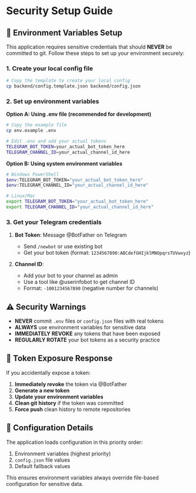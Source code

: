 # Security Setup Guide

## 🔐 Environment Variables Setup

This application requires sensitive credentials that should **NEVER** be committed to git. Follow these steps to set up your environment securely:

### 1. Create your local config file

```bash
# Copy the template to create your local config
cp backend/config.template.json backend/config.json
```

### 2. Set up environment variables

**Option A: Using .env file (recommended for development)**

```bash
# Copy the example file
cp env.example .env

# Edit .env and add your actual tokens
TELEGRAM_BOT_TOKEN=your_actual_bot_token_here
TELEGRAM_CHANNEL_ID=your_actual_channel_id_here
```

**Option B: Using system environment variables**

```bash
# Windows PowerShell
$env:TELEGRAM_BOT_TOKEN="your_actual_bot_token_here"
$env:TELEGRAM_CHANNEL_ID="your_actual_channel_id_here"

# Linux/Mac
export TELEGRAM_BOT_TOKEN="your_actual_bot_token_here"
export TELEGRAM_CHANNEL_ID="your_actual_channel_id_here"
```

### 3. Get your Telegram credentials

1. **Bot Token**: Message @BotFather on Telegram

    - Send `/newbot` or use existing bot
    - Get your bot token (format: `1234567890:ABCdefGHIjklMNOpqrsTUVwxyz`)

2. **Channel ID**:
    - Add your bot to your channel as admin
    - Use a tool like @userinfobot to get channel ID
    - Format: `-1001234567890` (negative number for channels)

## ⚠️ Security Warnings

-   **NEVER** commit `.env` files or `config.json` files with real tokens
-   **ALWAYS** use environment variables for sensitive data
-   **IMMEDIATELY REVOKE** any tokens that have been exposed
-   **REGULARLY ROTATE** your bot tokens as a security practice

## 🚨 Token Exposure Response

If you accidentally expose a token:

1. **Immediately revoke** the token via @BotFather
2. **Generate a new token**
3. **Update your environment variables**
4. **Clean git history** if the token was committed
5. **Force push** clean history to remote repositories

## 📝 Configuration Details

The application loads configuration in this priority order:

1. Environment variables (highest priority)
2. `config.json` file values
3. Default fallback values

This ensures environment variables always override file-based configuration for sensitive data.
